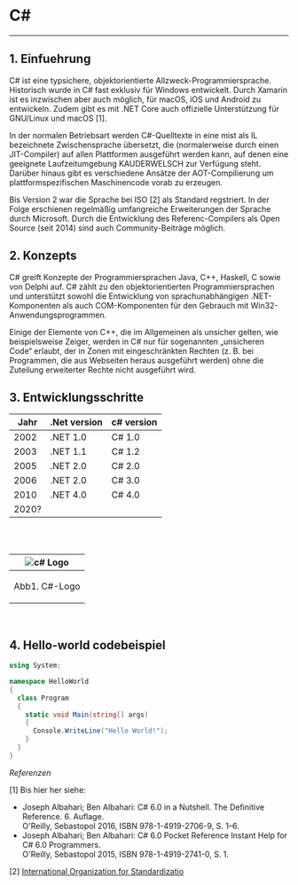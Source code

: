 # C#

---

## 1. Einfuehrung

<p>C# ist eine typsichere, objektorientierte Allzweck-Programmiersprache. Historisch wurde in C# fast exklusiv für Windows entwickelt. Durch Xamarin ist es inzwischen aber auch möglich, für macOS, iOS und Android zu entwickeln. Zudem gibt es mit .NET Core auch offizielle Unterstützung für GNU/Linux und macOS [1].<p>

<p>In der normalen Betriebsart werden C#-Quelltexte in eine mist als IL bezeichnete Zwischensprache übersetzt, die (normalerweise durch einen JIT-Compiler) auf allen Plattformen ausgeführt werden kann, auf denen eine geeignete Laufzeitumgebung KAUDERWELSCH zur Verfügung steht. Darüber hinaus gibt es verschiedene Ansätze der AOT-Compilierung um plattformspezifischen Maschinencode vorab zu erzeugen.<p>

<p>Bis Version 2 war die Sprache bei ISO [2] als Standard regstriert. In der Folge erschienen regelmäßig umfangreiche Erweiterungen der Sprache durch Microsoft. Durch die Entwicklung des Referenc-Compilers als Open Source (seit 2014) sind auch Community-Beiträge möglich.<p>

## 2. Konzepts

<p>C# greift Konzepte der Programmiersprachen Java, C++, Haskell, C sowie von Delphi auf. C# zählt zu den objektorientierten Programmiersprachen und unterstützt sowohl die Entwicklung von sprachunabhängigen .NET-Komponenten als auch COM-Komponenten für den Gebrauch mit Win32-Anwendungsprogrammen.<p>

<p>Einige der Elemente von C++, die im Allgemeinen als unsicher gelten, wie beispielsweise Zeiger, werden in C# nur für sogenannten „unsicheren Code“ erlaubt, der in Zonen mit eingeschränkten Rechten (z. B. bei Programmen, die aus Webseiten heraus ausgeführt werden) ohne die Zuteilung erweiterter Rechte nicht ausgeführt wird.<p>

## 3. Entwicklungsschritte

| Jahr  | .Net version | c# version |
| ----- | ------------ | ---------- |
| 2002  | .NET 1.0     | C# 1.0     |
| 2003  | .NET 1.1     | C# 1.2     |
| 2005  | .NET 2.0     | C# 2.0     |
| 2006  | .NET 2.0     | C# 3.0     |
| 2010  | .NET 4.0     | C# 4.0     |
| 2020? |

<br>
<br>

| ![c# Logo](https://seeklogo.com/images/C/c-sharp-c-logo-02F17714BA-seeklogo.com.png) |
| :----------------------------------------------------------------------------------: |
|                        <p align = "center">Abb1. C#-Logo <p>                         |

<br>


## 4. Hello-world codebeispiel

```c#
using System;

namespace HelloWorld
{
  class Program
  {
    static void Main(string[] args)
    {
      Console.WriteLine("Hello World!");
    }
  }
}
```

_Referenzen_

[1] Bis hier her siehe:

- Joseph Albahari; Ben Albahari: C# 6.0 in a Nutshell. The Definitive Reference. 6. Auflage. <br> O'Reilly, Sebastopol 2016, ISBN 978-1-4919-2706-9, S. 1–6.
- Joseph Albahari; Ben Albahari: C# 6.0 Pocket Reference Instant Help for C# 6.0 Programmers.<br> O'Reilly, Sebastopol 2015,
  ISBN 978-1-4919-2741-0, S. 1.

[2] [International Organization for Standardizatio](<http://standards.iso.org/ittf/PubliclyAvailableStandards/c042926_ISO_IEC_23270_2006(E).zip>)
